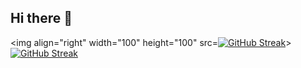 ## Hi there 👋
<img align="right" width="100" height="100" src=[![GitHub Streak](https://streak-stats.demolab.com/?user=cuistobal)](https://git.io/streak-stats)>
[![GitHub Streak](https://streak-stats.demolab.com/?user=cuistobal)](https://git.io/streak-stats)
<!--
**cuistobal/cuistobal** is a ✨ _special_ ✨ repository because its `README.md` (this file) appears on your GitHub profile.

Here are some ideas to get you started:

- 🔭 I’m currently working on ...
- 🌱 I’m currently learning ...
- 👯 I’m looking to collaborate on ...
- 🤔 I’m looking for help with ...
- 💬 Ask me about ...
- 📫 How to reach me: ...
- 😄 Pronouns: ...
- ⚡ Fun fact: ...
-->
